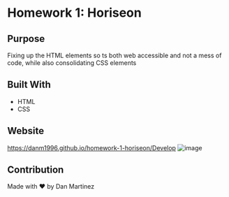 # Homework 1: Horiseon
## Purpose
Fixing up the HTML elements so ts both web accessible and not a mess of code, while also consolidating CSS elements

## Built With
* HTML
* CSS

## Website
https://danm1996.github.io/homework-1-horiseon/Develop
![image](https://user-images.githubusercontent.com/83778354/120024330-021b4d80-bfbd-11eb-9335-2a0b93a4cc3c.png)


## Contribution
Made with ❤️ by Dan Martinez
